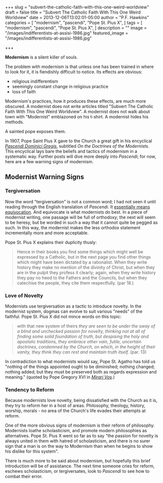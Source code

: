 +++
slug = "subvert-the-catholic-faith-with-this-one-weird-worldview"
draft = false
title = "Subvert The Catholic Faith With This One Weird Worldview"
date = 2013-12-06T13:02:01-05:00
author = "P.F. Hawkins"
categories = [
  "modernism",
  "pascendi",
  "Pope St. Pius X",
]
tags = [
  "modernism",
  "pascendi",
  "Pope St. Pius X",
]
description = ""
image = "/images/indifferentists-at-assisi-1986.jpg"
featured_image = "/images/indifferentists-at-assisi-1986.jpg"

+++

**Modernism** is a silent killer of souls. 

The problem with modernism is that unless one has been trained in where to look for it, it is fiendishly difficult to notice. Its effects are obvious:

- religious indifferentism
- seemingly constant change in religious practice
- loss of faith

Modernism's practices, how it produces these effects, are much more obscured. A modernist does not write articles titled "Subvert The Catholic Faith With This One Weird Worldview". A modernist does not walk about town with "Modernist" emblazoned on his t-shirt. A modernist hides his methods.

A sainted pope exposes them.

In 1907, Pope Saint Pius X gave to the Church a great gift in his encyclical *[Pascendi Dominici Gregis](http://www.vatican.va/holy_father/pius_x/encyclicals/documents/hf_p-x_enc_19070908_pascendi-dominici-gregis_en.html)*, subtitled *On the Doctrines of the Modernists*. This encyclical lays bare the beliefs and tactics of modernism in a systematic way. Further posts will dive more deeply into *Pascendi*; for now, here are a few warning signs of modernism.

## Modernist Warning Signs

### Tergiversation

Now the word "tergiversation" is not a common word; I had not seen it until reading through the English translation of *Pascendi*. It [essentially means equivocation](http://dictionary.reference.com/browse/tergiversation?s=t). And equivocate is what modernists do best. In a piece of modernist writing, one passage will be full of orthodoxy; the next will seem to be heresy, but be worded in such a way that it cannot quite be pegged as such. In this way, the modernist makes the less orthodox statement incrementally more and more acceptable.

Pope St. Pius X explains their duplicity thusly:

> Hence in their books you find some things which might well be expressed by a Catholic, but in the next page you find other things which might have been dictated by a rationalist. When they write history they make no mention of the divinity of Christ, but when they are in the pulpit they profess it clearly; again, when they write history they pay no heed to the Fathers and the Councils, but when they catechise the people, they cite them respectfully. (par 18.)

### Love of Novelty 

Modernists use tergiversation as a tactic to introduce novelty. In the modernist system, dogmas can evolve to suit various "needs" of the faithful. Pope St. Pius X did not mince words on this topic:

> with that new system of theirs *they are seen to be under the sway of a blind and unchecked passion for novelty, thinking not at all of finding some solid foundation of truth, but despising the holy and apostolic traditions, they embrace other vain, futile, uncertain doctrines, condemned by the Church, on which, in the height of their vanity, they think they can rest and maintain truth itself.* (par. 13)

In contradiction to what modernists would say, Pope St. Agatho has told us "nothing of the things appointed ought to be diminished; nothing changed; nothing added; but they must be preserved both as regards expression and meaning." (quoted by Pope Gregory XVI in *[Mirari Vos](http://www.papalencyclicals.net/Greg16/g16mirar.htm)*.)

### Tendency to Reform

Because modernists love novelty, being dissatisfied with the Church as it is, they try to reform her in a host of areas. Philosophy, theology, history, worship, morals - no area of the Church's life evades their attempts at reform. 

One of the more obvious signs of modernism is their reform of philosophy. Modernists loathe scholasticism, and promote modern philosophies as alternatives. Pope St. Pius X went so far as to say "the passion for novelty is always united in them with hatred of scholasticism, and there is no surer sign that a man is on the way to Modernism than when he begins to show his dislike for this system".

There is much more to be said about modernism, but hopefully this brief introduction will be of assistance. The next time someone cries for reform, eschews scholasticism, or tergiversates, look to *Pascendi* to see how to combat their error.
